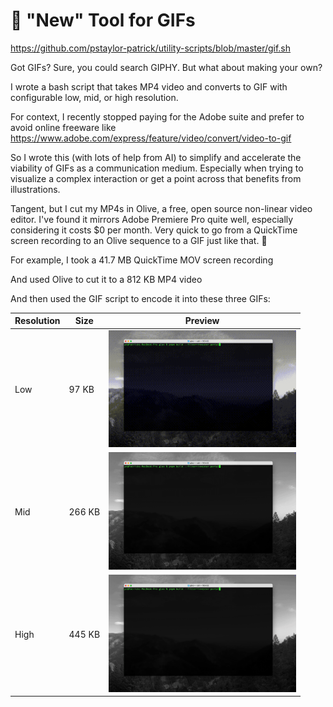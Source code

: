# 🎨 "New" Tool for GIFs 
https://github.com/pstaylor-patrick/utility-scripts/blob/master/gif.sh

Got GIFs? Sure, you could search GIPHY. But what about making your own?

I wrote a bash script that takes MP4 video and converts to GIF with configurable low, mid, or high resolution.

For context, I recently stopped paying for the Adobe suite and prefer to avoid online freeware like https://www.adobe.com/express/feature/video/convert/video-to-gif

So I wrote this (with lots of help from AI) to simplify and accelerate the viability of GIFs as a communication medium. Especially when trying to visualize a complex interaction or get a point across that benefits from illustrations.

Tangent, but I cut my MP4s in Olive, a free, open source non-linear video editor. I've found it mirrors Adobe Premiere Pro quite well, especially considering it costs $0 per month. Very quick to go from a QuickTime screen recording to an Olive sequence to a GIF just like that. 🫰

For example, I took a 41.7 MB QuickTime MOV screen recording

And used Olive to cut it to a 812 KB MP4 video

And then used the GIF script to encode it into these three GIFs:

| Resolution | Size  | Preview |
|------------|-------|---------|
| Low        | 97 KB | <img src="./gif/12c8488%20low.gif" alt="Low Resolution GIF" width="300"/> |
| Mid        | 266 KB| <img src="./gif/12c8488%20mid.gif" alt="Mid Resolution GIF" width="300"/> |
| High       | 445 KB| <img src="./gif/12c8488%20high.gif" alt="High Resolution GIF" width="300"/> |

